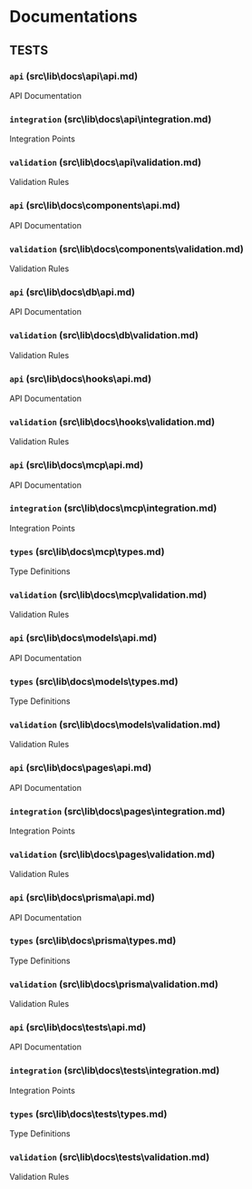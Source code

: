 # Documentations


## TESTS

### `api` (src\lib\docs\api\api.md)
API Documentation

### `integration` (src\lib\docs\api\integration.md)
Integration Points

### `validation` (src\lib\docs\api\validation.md)
Validation Rules

### `api` (src\lib\docs\components\api.md)
API Documentation

### `validation` (src\lib\docs\components\validation.md)
Validation Rules

### `api` (src\lib\docs\db\api.md)
API Documentation

### `validation` (src\lib\docs\db\validation.md)
Validation Rules

### `api` (src\lib\docs\hooks\api.md)
API Documentation

### `validation` (src\lib\docs\hooks\validation.md)
Validation Rules

### `api` (src\lib\docs\mcp\api.md)
API Documentation

### `integration` (src\lib\docs\mcp\integration.md)
Integration Points

### `types` (src\lib\docs\mcp\types.md)
Type Definitions

### `validation` (src\lib\docs\mcp\validation.md)
Validation Rules

### `api` (src\lib\docs\models\api.md)
API Documentation

### `types` (src\lib\docs\models\types.md)
Type Definitions

### `validation` (src\lib\docs\models\validation.md)
Validation Rules

### `api` (src\lib\docs\pages\api.md)
API Documentation

### `integration` (src\lib\docs\pages\integration.md)
Integration Points

### `validation` (src\lib\docs\pages\validation.md)
Validation Rules

### `api` (src\lib\docs\prisma\api.md)
API Documentation

### `types` (src\lib\docs\prisma\types.md)
Type Definitions

### `validation` (src\lib\docs\prisma\validation.md)
Validation Rules

### `api` (src\lib\docs\tests\api.md)
API Documentation

### `integration` (src\lib\docs\tests\integration.md)
Integration Points

### `types` (src\lib\docs\tests\types.md)
Type Definitions

### `validation` (src\lib\docs\tests\validation.md)
Validation Rules